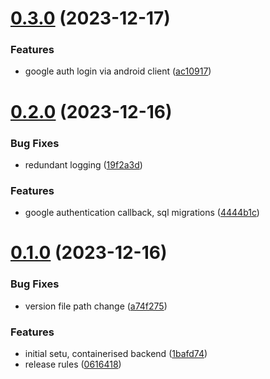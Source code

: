 # [0.3.0](https://github.com/Kshitiz1403/Alertly/compare/v0.2.0...v0.3.0) (2023-12-17)


### Features

* google auth login via android client ([ac10917](https://github.com/Kshitiz1403/Alertly/commit/ac109178661d30dd0ee7a4c9851961247f740c40))



# [0.2.0](https://github.com/Kshitiz1403/Alertly/compare/v0.1.0...v0.2.0) (2023-12-16)


### Bug Fixes

* redundant logging ([19f2a3d](https://github.com/Kshitiz1403/Alertly/commit/19f2a3d757ed5ff96ab0769bdcd971a636756dbb))


### Features

* google authentication callback, sql migrations ([4444b1c](https://github.com/Kshitiz1403/Alertly/commit/4444b1c65e47ff678109aa005e237c906ce361ff))



# [0.1.0](https://github.com/Kshitiz1403/Alertly/compare/0616418e2b6687e16b2c15b993198daa1d3550b6...v0.1.0) (2023-12-16)


### Bug Fixes

* version file path change ([a74f275](https://github.com/Kshitiz1403/Alertly/commit/a74f275e5eef953f598c2acbe6981b0022ba14fe))


### Features

* initial setu, containerised backend ([1bafd74](https://github.com/Kshitiz1403/Alertly/commit/1bafd74ff435046472b13e869e109ab8387fe337))
* release rules ([0616418](https://github.com/Kshitiz1403/Alertly/commit/0616418e2b6687e16b2c15b993198daa1d3550b6))



